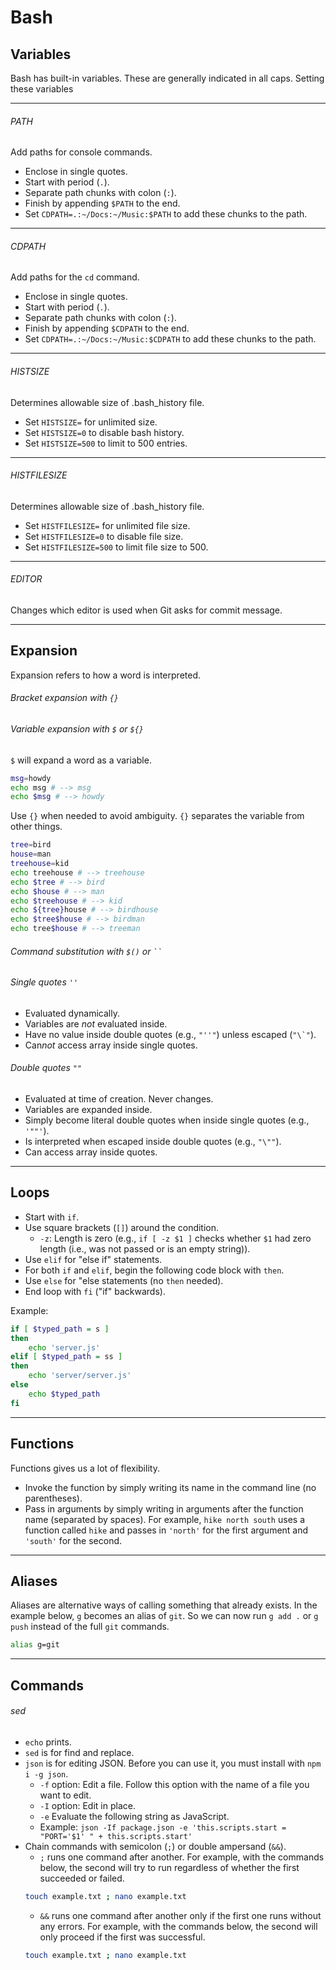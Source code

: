 # Bash

## Variables
Bash has built-in variables. These are generally indicated in all caps. Setting these variables

***

###### PATH
Add paths for console commands.
- Enclose in single quotes.
- Start with period (```.```).
- Separate path chunks with colon (```:```).
- Finish by appending ```$PATH``` to the end.
- Set ```CDPATH=.:~/Docs:~/Music:$PATH``` to add these chunks to the path.

***

###### CDPATH
Add paths for the ```cd``` command.
- Enclose in single quotes.
- Start with period (```.```).
- Separate path chunks with colon (```:```).
- Finish by appending ```$CDPATH``` to the end.
- Set ```CDPATH=.:~/Docs:~/Music:$CDPATH``` to add these chunks to the path.

***

###### HISTSIZE
Determines allowable size of .bash_history file.
- Set ```HISTSIZE=``` for unlimited size.
- Set ```HISTSIZE=0``` to disable bash history.
- Set ```HISTSIZE=500``` to limit to 500 entries.

***

###### HISTFILESIZE
Determines allowable size of .bash_history file.
- Set ```HISTFILESIZE=``` for unlimited file size.
- Set ```HISTFILESIZE=0``` to disable file size.
- Set ```HISTFILESIZE=500``` to limit file size to 500.

***

###### EDITOR
Changes which editor is used when Git asks for commit message.

***

## Expansion
Expansion refers to how a word is interpreted.

###### Bracket expansion with ```{}```

###### Variable expansion with ```$``` or ```${}```
```$``` will expand a word as a variable. 
```sh
msg=howdy
echo msg # --> msg
echo $msg # --> howdy
```
Use ```{}``` when needed to avoid ambiguity. ```{}``` separates the variable from other things.
```sh
tree=bird
house=man
treehouse=kid
echo treehouse # --> treehouse
echo $tree # --> bird
echo $house # --> man
echo $treehouse # --> kid
echo ${tree}house # --> birdhouse
echo $tree$house # --> birdman
echo tree$house # --> treeman
```

###### Command substitution with ```$()``` or ``` `` ```


###### Single quotes ```''```
- Evaluated dynamically.
- Variables are *not* evaluated inside.
- Have no value inside double quotes (e.g., ```"''"```) unless escaped (```"\`"```).
- Can*not* access array inside single quotes.

###### Double quotes ```""```
- Evaluated at time of creation. Never changes.
- Variables are expanded inside.
- Simply become literal double quotes when inside single quotes (e.g., ```'""'```).
- Is interpreted when escaped inside double quotes (e.g., ```"\""```).
- Can access array inside quotes.

***

## Loops
- Start with ```if```.
- Use square brackets (```[]```) around the condition.
    - ```-z```: Length is zero (e.g., ```if [ -z $1 ]``` checks whether ```$1``` had zero length (i.e., was not passed or is an empty string)).
- Use ```elif``` for "else if" statements.
- For both ```if``` and ```elif```, begin the following code block with ```then```.
- Use ```else``` for "else statements (no ```then``` needed).
- End loop with ```fi``` ("if" backwards).

Example:
```sh
if [ $typed_path = s ]
then
    echo 'server.js'
elif [ $typed_path = ss ]
then
    echo 'server/server.js'
else
    echo $typed_path
fi
```

***

## Functions
Functions gives us a lot of flexibility.
- Invoke the function by simply writing its name in the command line (no parentheses).
- Pass in arguments by simply writing in arguments after the function name (separated by spaces). For example, ```hike north south``` uses a function called ```hike``` and passes in ```'north'``` for the first argument and ```'south'``` for the second.

***

## Aliases
Aliases are alternative ways of calling something that already exists. In the example below, ```g``` becomes an alias of ```git```. So we can now run ```g add .``` or ```g push``` instead of the full ```git``` commands.

```sh
alias g=git
```

***

## Commands

###### sed
- ```echo``` prints.
- ```sed``` is for find and replace.
- ```json``` is for editing JSON. Before you can use it, you must install with ```npm i -g json```.
    - ```-f``` option: Edit a file. Follow this option with the name of a file you want to edit.
    - ```-I``` option: Edit in place.
    - ```-e``` Evaluate the following string as JavaScript.
    - Example: ```json -If package.json -e 'this.scripts.start = "PORT='$1' " + this.scripts.start'```
- Chain commands with semicolon (```;```) or double ampersand (```&&```).
    - ```;``` runs one command after another. For example, with the commands below, the second will try to run regardless of whether the first succeeded or failed.
    ```sh
    touch example.txt ; nano example.txt
    ```
    - ```&&``` runs one command after another only if the first one runs without any errors. For example, with the commands below, the second will only proceed if the first was successful.
    ```sh
    touch example.txt ; nano example.txt
    ```